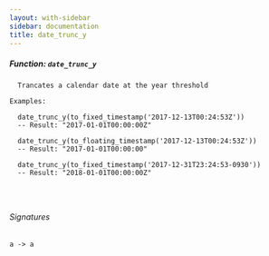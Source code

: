 ```yaml
---
layout: with-sidebar
sidebar: documentation
title: date_trunc_y
---
```


##### Function: `date_trunc_y`
```
  Trancates a calendar date at the year threshold

Examples:

  date_trunc_y(to_fixed_timestamp('2017-12-13T00:24:53Z'))
  -- Result: "2017-01-01T00:00:00Z"

  date_trunc_y(to_floating_timestamp('2017-12-13T00:24:53Z'))
  -- Result: "2017-01-01T00:00:00"

  date_trunc_y(to_fixed_timestamp('2017-12-31T23:24:53-0930'))
  -- Result: "2018-01-01T00:00:00Z"




```

###### Signatures
    a -> a

